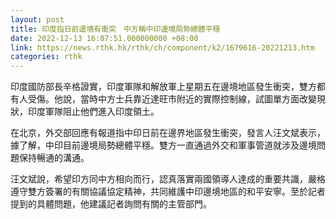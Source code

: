 ```yaml
---
layout: post
title: 印度指日前邊境有衝突　中方稱中印邊境局勢總體平穩
date: 2022-12-13 16:07:51.000000000 +08:00
link: https://news.rthk.hk/rthk/ch/component/k2/1679616-20221213.htm
categories: rthk
---
```


印度國防部長辛格證實，印度軍隊和解放軍上星期五在邊境地區發生衝突，雙方都有人受傷。他說，當時中方士兵靠近達旺市附近的實際控制線，試圖單方面改變現狀，印度軍隊阻止他們進入印度領土。

在北京，外交部回應有報道指中印日前在邊界地區發生衝突，發言人汪文斌表示，據了解，中印目前邊境局勢總體平穩。雙方一直通過外交和軍事管道就涉及邊境問題保持暢通的溝通。

汪文斌說，希望印方同中方相向而行，認真落實兩國領導人達成的重要共識，嚴格遵守雙方簽署的有關協議協定精神，共同維護中印邊境地區的和平安寧。至於記者提到的具體問題，他建議記者詢問有關的主管部門。
